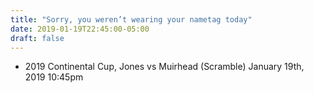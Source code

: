 ```yaml
---
title: "Sorry, you weren’t wearing your nametag today"
date: 2019-01-19T22:45:00-05:00
draft: false
---
```

- 2019 Continental Cup, Jones vs Muirhead (Scramble) January 19th, 2019 10:45pm